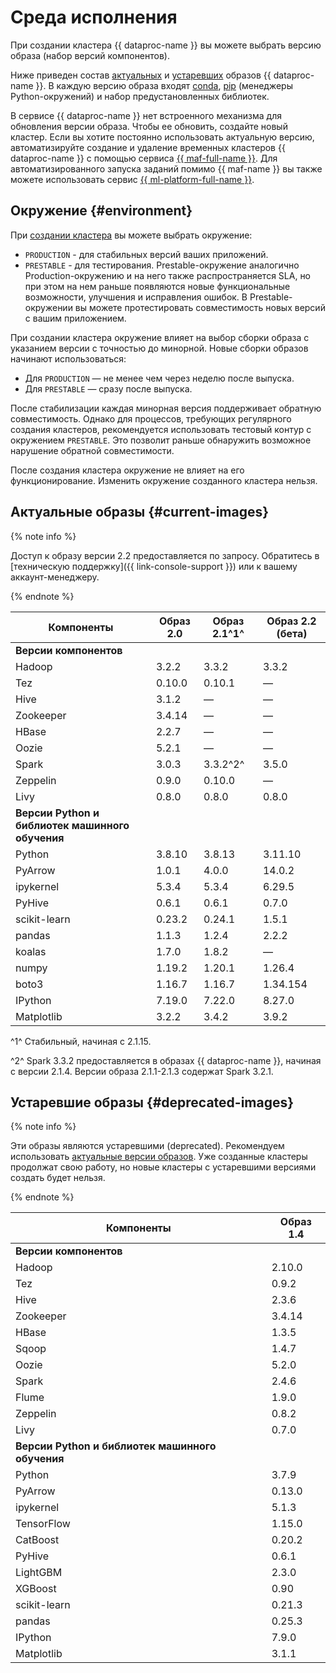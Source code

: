 # Среда исполнения

При создании кластера {{ dataproc-name }} вы можете выбрать версию образа (набор версий компонентов).

Ниже приведен состав [актуальных](#current-images) и [устаревших](#deprecated-images) образов {{ dataproc-name }}. В каждую версию образа входят [conda](https://docs.conda.io/en/latest/), [pip](https://pip.pypa.io/en/stable/installation/) (менеджеры Python-окружений) и набор предустановленных библиотек.

В сервисе {{ dataproc-name }} нет встроенного механизма для обновления версии образа. Чтобы ее обновить, создайте новый кластер. Если вы хотите постоянно использовать актуальную версию, автоматизируйте создание и удаление временных кластеров {{ dataproc-name }} с помощью сервиса [{{ maf-full-name }}](../tutorials/airflow-automation.md). Для автоматизированного запуска заданий помимо {{ maf-name }} вы также можете использовать сервис [{{ ml-platform-full-name }}](../tutorials/datasphere-integration.md).

## Окружение {#environment}

При [создании кластера](../operations/cluster-create.md#create) вы можете выбрать окружение:

* `PRODUCTION` - для стабильных версий ваших приложений.
* `PRESTABLE` - для тестирования. Prestable-окружение аналогично Production-окружению и на него также распространяется SLA, но при этом на нем раньше появляются новые функциональные возможности, улучшения и исправления ошибок. В Prestable-окружении вы можете протестировать совместимость новых версий с вашим приложением.

При создании кластера окружение влияет на выбор сборки образа с указанием версии с точностью до минорной. Новые сборки образов начинают использоваться:

* Для `PRODUCTION` — не менее чем через неделю после выпуска. 
* Для `PRESTABLE` — сразу после выпуска.

После стабилизации каждая минорная версия поддерживает обратную совместимость. Однако для процессов, требующих регулярного создания кластеров, рекомендуется использовать тестовый контур с окружением `PRESTABLE`. Это позволит раньше обнаружить возможное нарушение обратной совместимости.

После создания кластера окружение не влияет на его функционирование. Изменить окружение созданного кластера нельзя.

## Актуальные образы {#current-images}


{% note info %}

Доступ к образу версии 2.2 предоставляется по запросу. Обратитесь в [техническую поддержку]({{ link-console-support }}) или к вашему аккаунт-менеджеру.

{% endnote %}



| Компоненты   | Образ 2.0 | Образ 2.1^1^ | Образ 2.2 (бета) |
| ------------ | --------- |--------------|------------------|
| **Версии компонентов**                                     |
| Hadoop       | 3.2.2     | 3.3.2        | 3.3.2            |
| Tez          | 0.10.0    | 0.10.1       | —                |
| Hive         | 3.1.2     | —            | —                |
| Zookeeper    | 3.4.14    | —            | —                |
| HBase        | 2.2.7     | —            | —                |
| Oozie        | 5.2.1     | —            | —                |
| Spark        | 3.0.3     | 3.3.2^2^     | 3.5.0            |
| Zeppelin     | 0.9.0     | 0.10.0       | —                |
| Livy         | 0.8.0     | 0.8.0        | 0.8.0            |
| **Версии Python и библиотек машинного обучения**           |
| Python       | 3.8.10    | 3.8.13       | 3.11.10          |
| PyArrow      | 1.0.1     | 4.0.0        | 14.0.2           |
| ipykernel    | 5.3.4     | 5.3.4        | 6.29.5           |
| PyHive       | 0.6.1     | 0.6.1        | 0.7.0            |
| scikit-learn | 0.23.2    | 0.24.1       | 1.5.1            |
| pandas       | 1.1.3     | 1.2.4        | 2.2.2            |
| koalas       | 1.7.0     | 1.8.2        | —                |
| numpy        | 1.19.2    | 1.20.1       | 1.26.4           |
| boto3        | 1.16.7    | 1.16.7       | 1.34.154         |
| IPython      | 7.19.0    | 7.22.0       | 8.27.0           |
| Matplotlib   | 3.2.2     | 3.4.2        | 3.9.2            |

^1^ Стабильный, начиная с 2.1.15.

^2^ Spark 3.3.2 предоставляется в образах {{ dataproc-name }}, начиная с версии 2.1.4. Версии образа 2.1.1-2.1.3 содержат Spark 3.2.1.

## Устаревшие образы {#deprecated-images}

{% note info %}

Эти образы являются устаревшими (deprecated). Рекомендуем использовать [актуальные версии образов](#current-images). Уже созданные кластеры продолжат свою работу, но новые кластеры с устаревшими версиями создать будет нельзя.

{% endnote %}

| Компоненты                           | Образ 1.4 |
|--------------------------------------| --------- |
| **Версии компонентов**                           |
| Hadoop                               | 2.10.0    |
| Tez                                  | 0.9.2     |
| Hive                                 | 2.3.6     |
| Zookeeper                            | 3.4.14    |
| HBase                                | 1.3.5     |
| Sqoop                                | 1.4.7     |
| Oozie                                | 5.2.0     |
| Spark                                | 2.4.6     |
| Flume                                | 1.9.0     |
| Zeppelin                             | 0.8.2     |
| Livy                                 | 0.7.0     |
| **Версии Python и библиотек машинного обучения** |
| Python                               | 3.7.9     |
| PyArrow                              | 0.13.0    |
| ipykernel                            | 5.1.3     |
| TensorFlow                           | 1.15.0    |
| CatBoost                             | 0.20.2    |
| PyHive                               | 0.6.1     |
| LightGBM                             | 2.3.0     |
| XGBoost                              | 0.90      |
| scikit-learn                         | 0.21.3    |
| pandas                               | 0.25.3    |
| IPython                              | 7.9.0     |
| Matplotlib                           | 3.1.1     |

